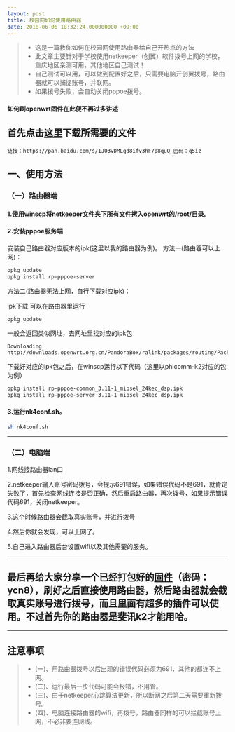 ```yaml
---
layout: post
title: 校园网如何使用路由器   
date: 2018-06-06 18:32:24.000000000 +09:00
---
```




> * 这是一篇教你如何在校园网使用路由器给自己开热点的方法
> * 此文章主要针对于学校使用netkeeper（创翼）软件拨号上网的学校，重庆地区亲测可用，其他地区自己测试！
> * 自己测试可以用，可以做到配置好之后，只需要电脑开创翼拨号，路由器就可以捕捉账号，并联网。
> * 如果拨号失败，会自动关闭pppoe拨号。

#### 如何刷openwrt固件在此便不再过多讲述
## 首先点击[这里](https://pan.baidu.com/s/1JO3vDMLgd8ifv3hF7p8quQ)下载所需要的文件
```
链接：https://pan.baidu.com/s/1JO3vDMLgd8ifv3hF7p8quQ 密码：q5iz
```

## 一、使用方法
### （一）路由器端
#### 1.使用winscp将netkeeper文件夹下所有文件拷入openwrt的/root/目录。
#### 2.安装pppoe服务端
安装自己路由器对应版本的ipk(这里以我的路由器为例)。
方法一(路由器可以上网)：
```sh
opkg update
opkg install rp-pppoe-server
```

方法二(路由器无法上网，自行下载对应ipk)：

ipk下载
可以在路由器里运行
```
opkg update
```
一般会返回类似网址，去网址里找对应的ipk包
```
Downloading http://downloads.openwrt.org.cn/PandoraBox/ralink/packages/routing/Packages.gz.
```
下载好对应的ipk包之后，在winscp运行以下代码（这里以phicomm-k2对应的包为例）
```sh
opkg install rp-pppoe-common_3.11-1_mipsel_24kec_dsp.ipk
opkg install rp-pppoe-server_3.11-1_mipsel_24kec_dsp.ipk
```
#### 3.运行nk4conf.sh。
```sh
sh nk4conf.sh
```

---------------------------
### （二）电脑端

1.网线接路由器lan口

2.netkeeper输入账号密码拨号，会提示691错误，如果错误代码不是691，就肯定失败了，首先检查网线连接是否正确，然后重启路由器，再次拨号，如果提示错误代码691，关闭netkeeper。

3.这个时候路由器会截取真实账号，并进行拨号

4.然后你就会发现，可以上网了。

5.自己进入路由器后台设置wifi以及其他需要的服务。

----------------------------------------------------------

## 最后再给大家分享一个已经打包好的[固件](https://pan.baidu.com/s/1S1MrkGNKhJaAcDITGnEe1g)（密码：ycn8），刷好之后直接使用路由器，然后路由器就会截取真实账号进行拨号，而且里面有超多的插件可以使用。不过首先你的路由器是斐讯k2才能用哈。

----

## 注意事项
> * (一)、用路由器拨号以后出现的错误代码必须为691，其他的都连不上网。
> * (二)、运行最后一步代码可能会报错，不用管。
> * (三)、由于netkeeper心跳算法更新，所以断网之后第二天需要重新拨号。
> * (四)、电脑连接路由器的wifi，再拨号，路由器同样的可以拦截账号上网，不必非要连网线。



